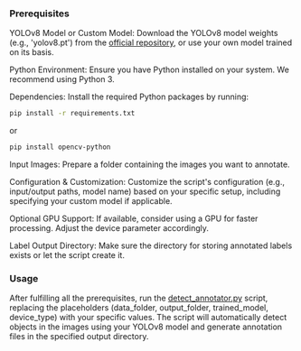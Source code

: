   ### Prerequisites

YOLOv8 Model or Custom Model: Download the YOLOv8 model weights (e.g., 'yolov8.pt') from the [official repository](https://github.com/ultralytics/ultralytics), or use your own model trained on its basis.

Python Environment: Ensure you have Python installed on your system. We recommend using Python 3.

Dependencies: Install the required Python packages by running:

```bash
pip install -r requirements.txt
```

  or

```bash
pip install opencv-python
```

Input Images: Prepare a folder containing the images you want to annotate.

Configuration & Customization: Customize the script's configuration (e.g., input/output paths, model name) based on your specific setup, including specifying your custom model if applicable.

Optional GPU Support: If available, consider using a GPU for faster processing. Adjust the device parameter accordingly.

Label Output Directory: Make sure the directory for storing annotated labels exists or let the script create it.

 ### Usage
After fulfilling all the prerequisites, run the [detect_annotator.py](detect_annotator.py) script, replacing the placeholders (data_folder, output_folder, trained_model, device_type) with your specific values.
The script will automatically detect objects in the images using your YOLOv8 model and generate annotation files in the specified output directory.

